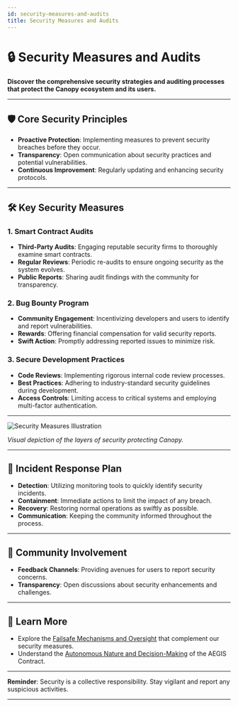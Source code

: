 ```yaml
---
id: security-measures-and-audits
title: Security Measures and Audits
---
```


# 🔒 Security Measures and Audits

**Discover the comprehensive security strategies and auditing processes that protect the Canopy ecosystem and its users.**

---

## 🛡️ **Core Security Principles**

- **Proactive Protection**: Implementing measures to prevent security breaches before they occur.
- **Transparency**: Open communication about security practices and potential vulnerabilities.
- **Continuous Improvement**: Regularly updating and enhancing security protocols.

---

## 🛠️ **Key Security Measures**

### **1. Smart Contract Audits**

- **Third-Party Audits**: Engaging reputable security firms to thoroughly examine smart contracts.
- **Regular Reviews**: Periodic re-audits to ensure ongoing security as the system evolves.
- **Public Reports**: Sharing audit findings with the community for transparency.

### **2. Bug Bounty Program**

- **Community Engagement**: Incentivizing developers and users to identify and report vulnerabilities.
- **Rewards**: Offering financial compensation for valid security reports.
- **Swift Action**: Promptly addressing reported issues to minimize risk.

### **3. Secure Development Practices**

- **Code Reviews**: Implementing rigorous internal code review processes.
- **Best Practices**: Adhering to industry-standard security guidelines during development.
- **Access Controls**: Limiting access to critical systems and employing multi-factor authentication.

---

![Security Measures Illustration](../assets/images/security-measures-illustration.png)

*Visual depiction of the layers of security protecting Canopy.*

---

## 🔄 **Incident Response Plan**

- **Detection**: Utilizing monitoring tools to quickly identify security incidents.
- **Containment**: Immediate actions to limit the impact of any breach.
- **Recovery**: Restoring normal operations as swiftly as possible.
- **Communication**: Keeping the community informed throughout the process.

---

## 🤝 **Community Involvement**

- **Feedback Channels**: Providing avenues for users to report security concerns.
- **Transparency**: Open discussions about security enhancements and challenges.

---

## 📖 **Learn More**

- Explore the [Failsafe Mechanisms and Oversight](failsafe-mechanisms-and-oversight.md) that complement our security measures.
- Understand the [Autonomous Nature and Decision-Making](autonomous-nature-and-decision-making.md) of the AEGIS Contract.

---

**Reminder**: Security is a collective responsibility. Stay vigilant and report any suspicious activities.

---
